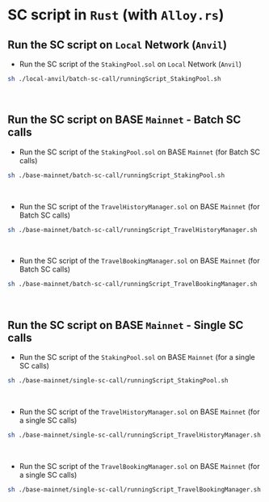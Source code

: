 # SC script in `Rust` (with `Alloy.rs`)

## Run the SC script on `Local` Network (`Anvil`)

- Run the SC script of the `StakingPool.sol` on `Local` Network (`Anvil`)
```bash
sh ./local-anvil/batch-sc-call/runningScript_StakingPool.sh
```

<br>

## Run the SC script on BASE `Mainnet` - Batch SC calls
- Run the SC script of the `StakingPool.sol` on BASE `Mainnet` (for Batch SC calls)
```bash
sh ./base-mainnet/batch-sc-call/runningScript_StakingPool.sh
```

<br>

- Run the SC script of the `TravelHistoryManager.sol` on BASE `Mainnet` (for Batch SC calls)
```bash
sh ./base-mainnet/batch-sc-call/runningScript_TravelHistoryManager.sh
```

<br>

- Run the SC script of the `TravelBookingManager.sol` on BASE `Mainnet` (for Batch SC calls)
```bash
sh ./base-mainnet/batch-sc-call/runningScript_TravelBookingManager.sh
```

<br>

## Run the SC script on BASE `Mainnet` - Single SC calls
- Run the SC script of the `StakingPool.sol` on BASE `Mainnet` (for a single SC calls)
```bash
sh ./base-mainnet/single-sc-call/runningScript_StakingPool.sh
```

<br>

- Run the SC script of the `TravelHistoryManager.sol` on BASE `Mainnet` (for a single SC calls)
```bash
sh ./base-mainnet/single-sc-call/runningScript_TravelHistoryManager.sh
```

<br>

- Run the SC script of the `TravelBookingManager.sol` on BASE `Mainnet` (for a single SC calls)
```bash
sh ./base-mainnet/single-sc-call/runningScript_TravelBookingManager.sh
```